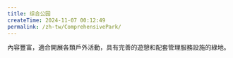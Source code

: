 ```yaml
---
title: 综合公园
createTime: 2024-11-07 00:12:49
permalink: /zh-tw/ComprehensivePark/
---
```


內容豐富，適合開展各類戶外活動，具有完善的遊憩和配套管理服務設施的綠地。